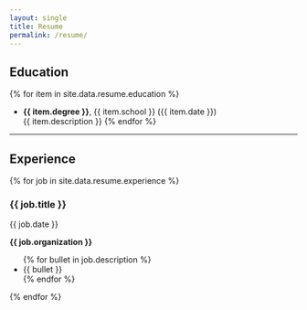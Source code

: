```yaml
---
layout: single
title: Resume
permalink: /resume/
---
```


## Education
{% for item in site.data.resume.education %}
- **{{ item.degree }}**, {{ item.school }} ({{ item.date }})  
  {{ item.description }}
{% endfor %}

---

## Experience
<div class="timeline">
  {% for job in site.data.resume.experience %}
    <div class="timeline-item">
      <div class="timeline-header">
        <h3>{{ job.title }}</h3> <span class="job-date">{{ job.date }}</span>
      </div>
      <p><strong>{{ job.organization }}</strong></p>
      <ul>
        {% for bullet in job.description %}
          <li>{{ bullet }}</li>
        {% endfor %}
      </ul>
    </div>
  {% endfor %}
</div>
